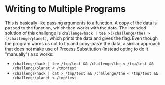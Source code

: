 # Writing to Multiple Programs

This is basically like passing arguments to a function. A copy of the data is passed to the function, which then works with the data.
The intended solution of this challenge is `challenge/hack | tee >(/challenge/the) >(/challenge/planet)`, which prints the data and gives the flag.
Even though the program warns us not to try and copy-paste the data, a similar approach that does not make use of Process Substitution (instead opting to do it "manually") also works: 
- `/challenge/hack | tee /tmp/test && /challenge/the < /tmp/test && /challenge/planet < /tmp/test`
- `/challenge/hack | cat > /tmp/test && /challenge/the < /tmp/test && /challenge/planet < /tmp/test`
